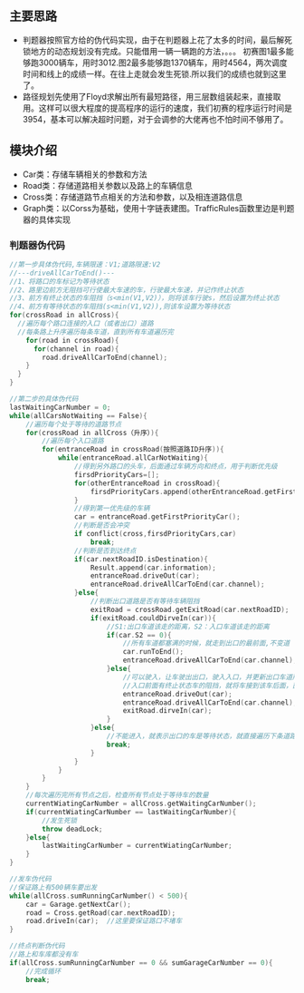 ## 主要思路
* 判题器按照官方给的伪代码实现，由于在判题器上花了太多的时间，最后解死锁地方的动态规划没有完成。只能借用一辆一辆跑的方法，。。。
初赛图1最多能够跑3000辆车，用时3012.图2最多能够跑1370辆车，用时4564，两次调度时间和线上的成绩一样。在往上走就会发生死锁.所以我们的成绩也就到这里了。
* 路径规划先使用了Floyd求解出所有最短路径，用三层数组装起来，直接取用。这样可以很大程度的提高程序的运行的速度，我们初赛的程序运行时间是3954，基本可以解决超时问题，对于会调参的大佬再也不怕时间不够用了。
## 模块介绍
* Car类：存储车辆相关的参数和方法
* Road类：存储道路相关参数以及路上的车辆信息
* Cross类：存储道路节点相关的方法和参数，以及相连道路信息
* Graph类：以Corss为基础，使用十字链表建图。TrafficRules函数里边是判题器的具体实现

### 判题器伪代码
```cpp
//第一步具体伪代码,车辆限速：V1;道路限速:V2
//---driveAllCarToEnd()---
//1、将路口的车标记为等待状态
//2、路里边前方无阻挡可行使最大车速的车，行驶最大车速，并记作终止状态
//3、前方有终止状态的车阻挡（s<min(V1,V2)），则将该车行驶s，然后设置为终止状态
//4、前方有等待状态的车阻挡(s<min(V1,V2)),则该车设置为等待状态
for(crossRoad in allCross){
  //遍历每个路口连接的入口（或者出口）道路
  //每条路上升序遍历每条车道，直到所有车道遍历完
    for(road in crossRoad){
      for(channel in road){
        road.driveAllCarToEnd(channel);
    }
  }
}

//第二步的具体伪代码
lastWaitingCarNumber = 0;
while(allCarsNotWaiting == False){
	//遍历每个处于等待的道路节点
	for(crossRoad in allCross（升序）){
		//遍历每个入口道路
		for(entranceRoad in crossRoad(按照道路ID升序)){
			while(entranceRoad.allCarNotWaiting){
				//得到另外路口的头车，后面通过车辆方向和终点，用于判断优先级
				firsdPriorityCars=[];			
				for(otherEntranceRoad in crossRoad){
					firsdPriorityCars.append(otherEntranceRoad.getFirstPriorityCar());
				}
				//得到第一优先级的车辆
				car = entranceRoad.getFirstPriorityCar();
				//判断是否会冲突
				if conflict(cross,firsdPriorityCars,car)
					break;
				//判断是否到达终点
				if(car.nextRoadID.isDestination){
					Result.append(car.information);
					entranceRoad.driveOut(car);
					entranceRoad.driveAllCarToEnd(car.channel);
				}else{
					//判断出口道路是否有等待车辆阻挡
					exitRoad = crossRoad.getExitRoad(car.nextRoadID);
					if(exitRoad.couldDirveIn(car)){
						//S1:出口车道该走的距离，S2：入口车道该走的距离
						if(car.S2 == 0){
							//所有车道都塞满的时候，就走到出口的最前面,不变道
							car.runToEnd();
							entranceRoad.driveAllCarToEnd(car.channel);
						}else{
							//可以驶入，让车驶出出口，驶入入口，并更新出口车道所有车的行驶状态
							//入口前面有终止状态车的阻挡，就将车接到该车后面，直到入口车道塞满，再进入下个车道
							entranceRoad.driveOut(car);
							entranceRoad.driveAllCarToEnd(car.channel);
							exitRoad.dirveIn(car);
						}
					}else{
						//不能进入，就表示出口的车是等待状态，就直接遍历下条道路
						break;
					}
				}
			}
		}
	}
	//每次遍历完所有节点之后，检查所有节点处于等待车的数量
	currentWiatingCarNumber = allCross.getWaitingCarNumber();
	if(currentWiatingCarNumber == lastWaitingCarNumber){
		//发生死锁
		throw deadLock;
	}else{
		lastWaitingCarNumber = currentWiatingCarNumber;
	}
}

//发车伪代码
//保证路上有500辆车要出发
while(allCross.sumRunningCarNumber() < 500){
	car = Garage.getNextCar();
	road = Cross.getRoad(car.nextRoadID);
	road.driveIn(car);	//这里要保证路口不堵车
}

//终点判断伪代码
//路上和车库都没有车
if(allCross.sumRunningCarNumber == 0 && sumGarageCarNumber == 0){
	//完成循环
	break;
```


